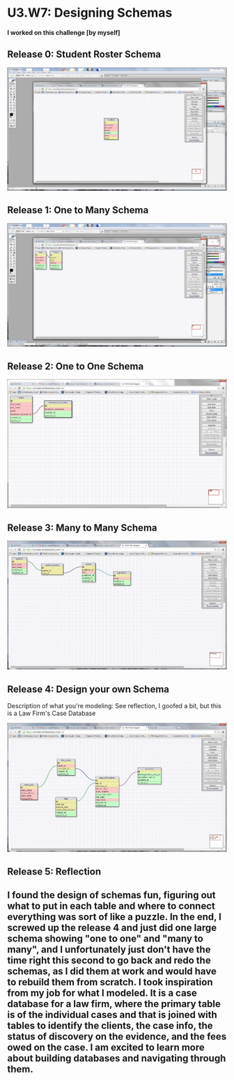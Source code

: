 # U3.W7: Designing Schemas


#### I worked on this challenge [by myself]


## Release 0: Student Roster Schema
<img src ="https://raw.githubusercontent.com/mlear/phase_0_unit_3/master/week_7/imgs/release0.jpg">


## Release 1: One to Many Schema
<img src ="https://raw.githubusercontent.com/mlear/phase_0_unit_3/master/week_7/imgs/release1.jpg">


## Release 2: One to One Schema
<img src ="https://raw.githubusercontent.com/mlear/phase_0_unit_3/master/week_7/imgs/release2.jpg">


## Release 3: Many to Many Schema
<img src ="https://raw.githubusercontent.com/mlear/phase_0_unit_3/master/week_7/imgs/release3.jpg">


## Release 4: Design your own Schema 
Description of what you're modeling: See reflection, I goofed a bit, but this is a Law Firm's Case Database

<img src ="https://raw.githubusercontent.com/mlear/phase_0_unit_3/master/week_7/imgs/release4.jpg">

## Release 5: Reflection

## I found the design of schemas fun, figuring out what to put in each table and where to connect everything was sort of like a puzzle.  In the end, I screwed up the release 4 and just did one large schema showing "one to one" and "many to many", and I unfortunately just don't have the time right this second to go back and redo the schemas, as I did them at work and would have to rebuild them from scratch.  I took inspiration from my job for what I modeled.  It is a case database for a law firm, where the primary table is of the individual cases and that is joined with tables to identify the clients, the case info, the status of discovery on the evidence, and the fees owed on the case.  I am excited to learn more about building databases and navigating through them.